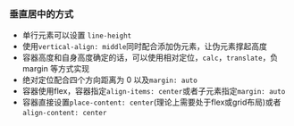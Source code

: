 ### 垂直居中的方式

- 单行元素可以设置 `line-height`
- 使用`vertical-align: middle`同时配合添加伪元素，让伪元素撑起高度
- 容器高度和自身高度确定的话，可以使用相对定位，`calc`，`translate`，负 margin 等方式实现
- 绝对定位配合四个方向距离为 0 以及`margin: auto`
- 容器使用flex，容器指定`align-items: center`或者子元素指定`margin: auto`
- 容器直接设置`place-content: center`(理论上需要处于flex或grid布局)或者`align-content: center`
